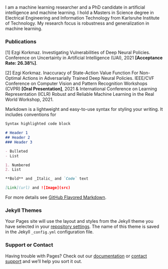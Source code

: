 I am a machine learning researcher and a PhD candidate in artificial intelligence and machine learning. I hold a Masters in Science degree in Electrical Engineering and Information Technology from Karlsruhe Institute of Technology. My research focus is robustness and generalization in machine learning.



### Publications

[1] Ezgi Korkmaz. Investigating Vulnerabilities of Deep Neural Policies. Conference on Uncertainty in Artificial Intelligence (UAI), 2021 **[Acceptance Rate: 26.38%]**.

[2] Ezgi Korkmaz. Inaccuracy of State-Action Value Function For Non-Optimal Actions in Adversarially Trained Deep Neural Policies. IEEE/CVF Conference on Computer Vision and Pattern Recognition Workshops (CVPR) **[Oral Presentation]**, 2021 & International Conference on Learning Representation (ICLR) Robust
and Reliable Machine Learning in the Real World Workshop, 2021.


Markdown is a lightweight and easy-to-use syntax for styling your writing. It includes conventions for

```markdown
Syntax highlighted code block

# Header 1
## Header 2
### Header 3

- Bulleted
- List

1. Numbered
2. List

**Bold** and _Italic_ and `Code` text

[Link](url) and ![Image](src)
```

For more details see [GitHub Flavored Markdown](https://guides.github.com/features/mastering-markdown/).

### Jekyll Themes

Your Pages site will use the layout and styles from the Jekyll theme you have selected in your [repository settings](https://github.com/EzgiKorkmaz/ezgikorkmaz.github.io/settings/pages). The name of this theme is saved in the Jekyll `_config.yml` configuration file.

### Support or Contact

Having trouble with Pages? Check out our [documentation](https://docs.github.com/categories/github-pages-basics/) or [contact support](https://support.github.com/contact) and we’ll help you sort it out.

